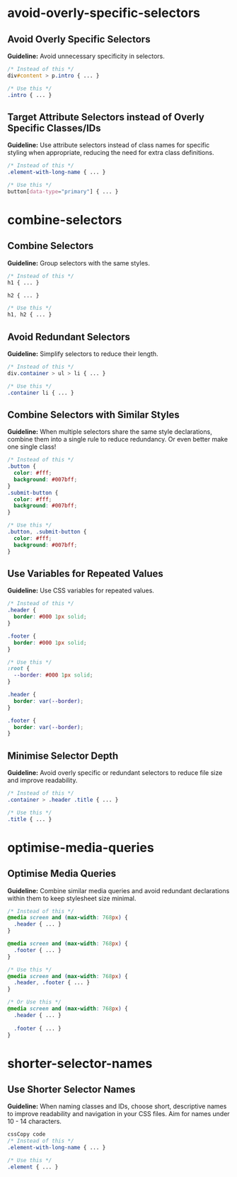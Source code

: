 # avoid-overly-specific-selectors

## Avoid Overly Specific Selectors

**Guideline:** Avoid unnecessary specificity in selectors.

```css
/* Instead of this */
div#content > p.intro { ... }

/* Use this */
.intro { ... }
```

## Target Attribute Selectors instead of Overly Specific Classes/IDs

**Guideline:** Use attribute selectors instead of class names for specific styling when appropriate, reducing the need for extra class definitions.

```css
/* Instead of this */
.element-with-long-name { ... }

/* Use this */
button[data-type="primary"] { ... }
```

# combine-selectors

## Combine Selectors

**Guideline:** Group selectors with the same styles.

```css
/* Instead of this */
h1 { ... }

h2 { ... }

/* Use this */
h1, h2 { ... }
```

## Avoid Redundant Selectors

**Guideline:** Simplify selectors to reduce their length.

```css
/* Instead of this */
div.container > ul > li { ... }

/* Use this */
.container li { ... }
```


## Combine Selectors with Similar Styles

**Guideline:** When multiple selectors share the same style declarations, combine them into a single rule to reduce redundancy. Or even better make one single class!

```css
/* Instead of this */
.button {
  color: #fff;
  background: #007bff;
}
.submit-button {
  color: #fff;
  background: #007bff;
}

/* Use this */
.button, .submit-button {
  color: #fff;
  background: #007bff;
}
```

## Use Variables for Repeated Values

**Guideline:** Use CSS variables for repeated values.

```css
/* Instead of this */
.header {
  border: #000 1px solid;
}

.footer {
  border: #000 1px solid;
}

/* Use this */
:root {
  --border: #000 1px solid;
}

.header {
  border: var(--border);
}

.footer {
  border: var(--border);
}
```

## Minimise Selector Depth

**Guideline:** Avoid overly specific or redundant selectors to reduce file size and improve readability.

```css
/* Instead of this */
.container > .header .title { ... }

/* Use this */
.title { ... }
```

# optimise-media-queries

## Optimise Media Queries

**Guideline:** Combine similar media queries and avoid redundant declarations within them to keep stylesheet size minimal.

```css
/* Instead of this */
@media screen and (max-width: 768px) {
  .header { ... }
}

@media screen and (max-width: 768px) {
  .footer { ... }
}

/* Use this */
@media screen and (max-width: 768px) {
  .header, .footer { ... }
}

/* Or Use this */
@media screen and (max-width: 768px) {
  .header { ... }
  
  .footer { ... }
}
```

# shorter-selector-names

## Use Shorter Selector Names

**Guideline:** When naming classes and IDs, choose short, descriptive names to improve readability and navigation in your CSS files. Aim for names under 10 - 14 characters.

```css
cssCopy code
/* Instead of this */
.element-with-long-name { ... }

/* Use this */
.element { ... }
```